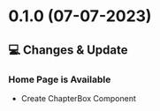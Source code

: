 # 0.1.0 (07-07-2023)

## 💻 Changes & Update

### Home Page is Available

-   Create ChapterBox Component
